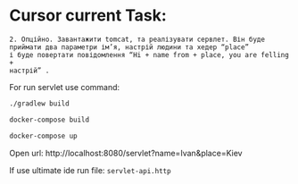 # Cursor current Task:

```agsl
2. Опційно. Завантажити tomcat, та реалізувати сервлет. Він буде
приймати два параметри ім’я, настрій людини та хедер “place”
і буде повертати повідомлення “Hi + name from + place, you are felling +
настрій” .
```

For run servlet use command:

```bash
./gradlew build
```

```bash
docker-compose build 

docker-compose up
```
Open url: http://localhost:8080/servlet?name=Ivan&place=Kiev

If use ultimate ide run file: `servlet-api.http` 